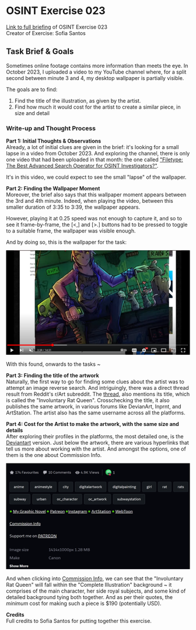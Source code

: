# OSINT Exercise 023
[Link to full briefing](https://gralhix.com/list-of-osint-exercises/osint-exercise-023/) of OSINT Exercise 023 </br>
Creator of Exercise: Sofia Santos

## Task Brief & Goals
Sometimes online footage contains more information than meets the eye. In October 2023, I uploaded a video to my YouTube channel where, for a split second between minute 3 and 4, my desktop wallpaper is partially visible. </br>


The goals are to find: </br>
1) Find the title of the illustration, as given by the artist. 
2) Find how much it would cost for the artist to create a similar piece, in size and detail

### Write-up and Thought Process

**Part 1: Initial Thoughts & Observations** </br>
Already, a lot of initial clues are given in the brief: it's looking for a small lapse in a video from October 2023. And exploring the channel, there is only one video that had been uploaded in that month: the one called ["Filetype: The Best Advanced Search Operator for OSINT Investigators?"](https://www.youtube.com/watch?v=z9gr8yRSPZg). 

It's in this video, we could expect to see the small "lapse" of the wallpaper. 

**Part 2: Finding the Wallpaper Moment** </br>
Moreover, the brief also says that this wallpaper moment appears between the 3rd and 4th minute. Indeed, when playing the video, between this smaller duration of 3:35 to 3:39, the wallpaper appears. 

However, playing it at 0.25 speed was not enough to capture it, and so to see it frame-by-frame, the [<,] and [>.] buttons had to be pressed to toggle to a suitable frame, the wallpaper was visible enough. 

And by doing so, this is the wallpaper for the task: </br>

![image](first_snapshot_of_art.png)

With this found, onwards to the tasks ~

**Part 3: Finding the title of the artwork** </br>
Naturally, the first way to go for finding some clues about the artist was to attempt an image reverse search. And intriguingly, there was a direct thread result from Reddit's r/Art subreddit. The [thread](https://www.reddit.com/r/Art/comments/z3ogno/involuntary_rat_queen_me_digital_2022/), also mentions its title, which is called the "Involuntary Rat Queen". Crosschecking the title, it also publishes the same artwork, in various forums like DevianArt, Inprnt, and ArtStation. The artist also has the same username across all the platforms. 

**Part 4: Cost for the Artist to make the artwork, with the same size and details** </br>
After exploring their profiles in the platforms, the most detailed one, is the [Deviantart](https://www.deviantart.com/adamscythe/art/Involuntary-Rat-Queen-938419928) version. Just below the artwork, there are various hyperlinks that tell us more about working with the artist. And amongst the options, one of them is the one about Commission Info. 

![image](ans_pics/deviantart_info.png)

And when clicking into [Commission Info](https://www.deviantart.com/adamscythe/journal/Commission-Info-789285042), we can see that the "Involuntary Rat Queen" will fall within the "Complete Illustration" background ~ it comprises of the main character, her side royal subjects, and some kind of detailed background tying both together. And as per their quotes, the _minimum_ cost for making such a piece is $190 (potentially USD). </br>

**Credits** </br>
Full credits to Sofia Santos for putting together this exercise.